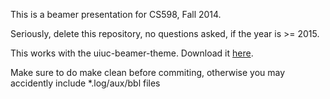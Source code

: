 This is a beamer presentation for CS598, Fall 2014. 

Seriously, delete this repository, no questions asked, if the year is >= 2015.

This works with the uiuc-beamer-theme.
Download it [here](https://github.com/mayhewsw/uiuc-beamer-theme).


Make sure to do make clean before commiting, otherwise you may accidently include *.log/aux/bbl files


